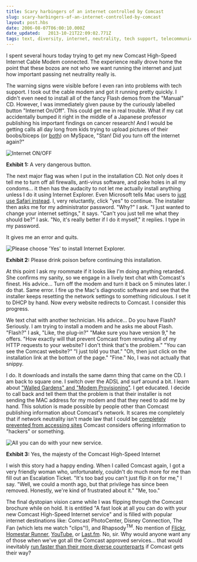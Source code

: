 ```yaml
---
title: Scary harbingers of an internet controlled by Comcast
slug: scary-harbingers-of-an-internet-controlled-by-comcast
layout: post.hbs
date: 2006-08-07T06:00:10.000Z
date_updated:   2013-10-21T22:09:02.771Z
tags: text, diversity, internet, neutrality, tech support, telecommunications
---
```


I spent several hours today trying to get my new Comcast High-Speed Internet Cable Modem connected. The experience really drove home the point that these bozos are not who we want running the internet and just how important passing net neutrality really is.<!--more-->

The warning signs were visible before I even ran into problems with tech support. I took out the cable modem and got it running pretty quickly. I didn't even need to install all of the fancy Flash demos from the "Manual" CD. However, I was immediately given pause by the curiously labelled button "Internet On/Off". This could get me in real trouble. What if my cat accidentally bumped it right in the middle of a Japanese professor publishing his important findings on cancer research! And I would be getting calls all day long from kids trying to upload pictures of their boobs/biceps (or <a href="http://www.myspace.com/irongoddess" title="'IronGoddess' on MySpace">both</a>) on MySpace, "Stan! Did you turn off the internet again?"

<div class="figure right">
<img src="http://assets.stanifesto.com/images/2006/08/Comcast-Button.jpg" alt="Internet ON/OFF" />
<p class="caption"><strong>Exhibit 1:</strong> A very dangerous button.</p>
</div>

The next major flag was when I put in the installation CD. Not only does it tell me to turn off all firewalls, anti-virus software, and poke holes in all my condoms... it then has the audacity to not let me actually install anything unless I do it using Internet Explorer. Even Microsoft tells Mac users to <a href="http://www.microsoft.com/mac/products/internetexplorer/internetexplorer.aspx?pid=internetexplorer" title="Microsoft's page on IE for the Mac">just use Safari instead</a>. I, very reluctantly, click "yes" to continue. The installer then asks me for my administrator password. "Why?" I ask. "I just wanted to change your internet settings," it says. "Can't you just tell me what they should be?" I ask. "No, it's really better if I do it myself," it replies. I type in my password.

It gives me an error and quits.

<div class="figure">
<img src="http://assets.stanifesto.com/images/2006/08/Comcast-IE.jpg" alt="Please choose 'Yes' to install Internet Explorer." />
<p class="caption"><strong>Exhibit 2:</strong> Please drink poison before continuing this installation.</p>
</div>

At this point I ask my roommate if it looks like I'm doing anything retarded. She confirms my sanity, so we engage in a lively text chat with Comcast's finest. His advice... Turn off the modem and turn it back on 5 minutes later. I do that. Same error. I fire up the Mac's diagnostic software and see that the installer keeps resetting the network settings to something ridiculous. I set it to DHCP by hand. Now every website redirects to Comcast. I consider this progress.

We text chat with another technician. His advice... Do you have Flash? Seriously. I am trying to install a modem and he asks me about Flash. "Flash?" I ask, "Like, the plug-in?" "Make sure you have version 9," he offers. "How exactly will that prevent Comcast from rerouting all of my HTTP requests to your website? I don't think that's the problem." "You can see the Comcast website?" "I just told you that." "Oh, then just click on the installation link at the bottom of the page." "Fine." No, I was not actually that snippy.

I do. It downloads and installs the same damn thing that came on the CD. I am back to square one. I switch over the ADSL and surf around a bit. I learn about <a href="http://www.broadbandreports.com/faq/comcast/1.+Basic+Comcast+things#13104" title="Comcast info on BroadbandReports.com">"Walled Gardens" and "Modem Provisioning"</a>. I get educated. I decide to call back and tell them that the problem is that their installer is not sending the MAC address for my modem and that they need to add me by hand. This solution is made possible by people other than Comcast publishing information about Comcast's network. It scares me completely that if network neutrality isn't made law that I could be <a href="http://www.freepress.net/news/14960" title="'AOL censors oppositition site' on FreePress.net">completely prevented from accessing sites</a> Comcast considers offering information to "hackers" or something.

<div class="figure left">
<img src="http://assets.stanifesto.com/images/2006/08/COmcast-Brochure.jpg" alt="All you can do with your new service." />
<p class="caption"><strong>Exhibit 3:</strong> Yes, the majesty of the Comcast High-Speed Internet</p>
</div>

I wish this story had a happy ending. When I called Comcast again, I got a very friendly woman who, unfortunately, couldn't do much more for me than fill out an Escalation Ticket. "It's too bad you can't just flip it on for me," I say. "Well, we could a month ago, but that privilege has since been removed. Honestly, we're kind of frustrated about it." "Me, too."

The final dystopian vision came while I was flipping through the Comcast brochure while on hold. It is entitled "A fast look at all you can do with your new Comcast High-Speed Internet service" and is filled with popular internet destinations like: Comcast PhotoCenter, Disney Connection, The Fan (which lets me watch "clips"!), and Rhapsody<sup>TM</sup>. No mention of <a href="http://flickr.com/" title="Flickr.com">Flickr</a>, <a href="http://homestarrunner.com/" title="HomestarRunner.com">Homestar Runner</a>, <a href="http://youtube.com/" title="YouTube.com">YouTube</a>, or <a href="http://last.fm/" title="Last.fm">Last.fm</a>. No, sir. Why would anyone want any of those when we've got all the Comcast approved services... that would inevitably <a href="http://www.savetheinternet.com/=threat" title="The 'Threat' page on SaveTheInternet.com">run faster than their more diverse counterparts</a> if Comcast gets their way?
